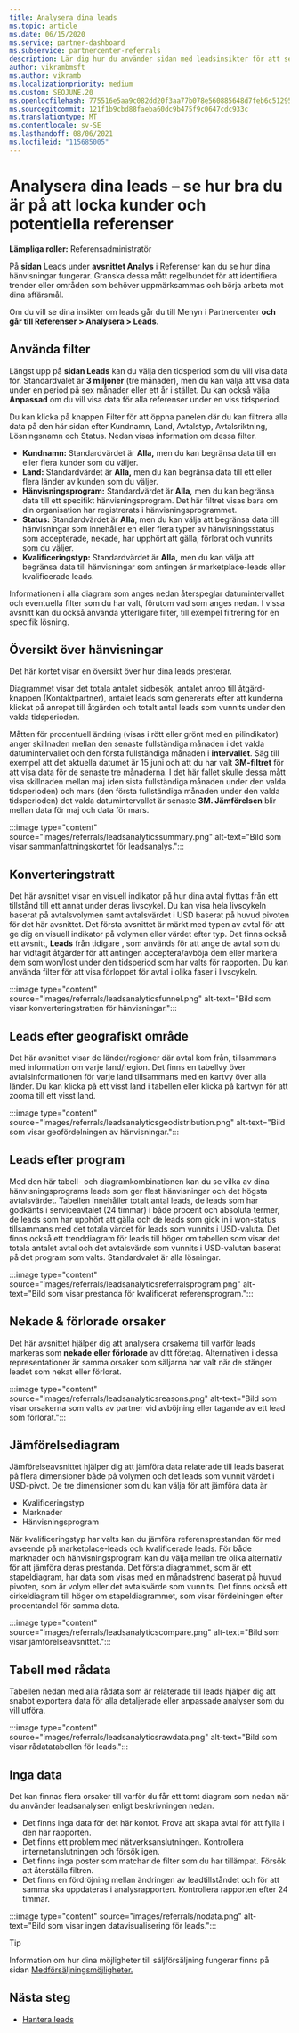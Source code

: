 ```yaml
---
title: Analysera dina leads
ms.topic: article
ms.date: 06/15/2020
ms.service: partner-dashboard
ms.subservice: partnercenter-referrals
description: Lär dig hur du använder sidan med leadsinsikter för att se hur väl du fångar uppmärksamheten hos dina målkunder och genererar hänvisningar.
author: vikrambmsft
ms.author: vikramb
ms.localizationpriority: medium
ms.custom: SEOJUNE.20
ms.openlocfilehash: 775516e5aa9c082dd20f3aa77b078e560885648d7feb6c51295299a0c2d634cb
ms.sourcegitcommit: 121f1b9cbd88faeba60dc9b475f9c0647cdc933c
ms.translationtype: MT
ms.contentlocale: sv-SE
ms.lasthandoff: 08/06/2021
ms.locfileid: "115685005"
---
```

# <a name="analyze-your-leads---see-how-well-you-attract-target-customers-and-potential-referrals"></a>Analysera dina leads – se hur bra du är på att locka kunder och potentiella referenser
<!-- 
https://go.microsoft.com/fwlink/?linkid=849120
-->

**Lämpliga roller:** Referensadministratör

På **sidan** Leads under **avsnittet Analys** i Referenser kan du se hur dina hänvisningar fungerar. Granska dessa mått regelbundet för att identifiera trender eller områden som behöver uppmärksammas och börja arbeta mot dina affärsmål.

Om du vill se dina insikter om leads går du till Menyn i Partnercenter **och går till Referenser > Analysera > Leads**.

## <a name="apply-filters"></a>Använda filter

Längst upp på **sidan Leads** kan du välja den tidsperiod som du vill visa data för. Standardvalet är **3 miljoner** (tre månader), men du kan välja att visa data under en period på sex månader eller ett år i stället. Du kan också välja **Anpassad** om du vill visa data för alla referenser under en viss tidsperiod.

Du kan klicka på knappen Filter för att öppna panelen där du kan filtrera alla data på den här sidan efter Kundnamn, Land, Avtalstyp, Avtalsriktning, Lösningsnamn och Status. Nedan visas information om dessa filter.

- **Kundnamn:** Standardvärdet är **Alla,** men du kan begränsa data till en eller flera kunder som du väljer.
- **Land:** Standardvärdet är **Alla,** men du kan begränsa data till ett eller flera länder av kunden som du väljer.
- **Hänvisningsprogram:** Standardvärdet är **Alla,** men du kan begränsa data till ett specifikt hänvisningsprogram. Det här filtret visas bara om din organisation har registrerats i hänvisningsprogrammet.
- **Status:** Standardvärdet är **Alla**, men du kan välja att begränsa data till hänvisningar som innehåller en eller flera typer av hänvisningsstatus som accepterade, nekade, har upphört att gälla, förlorat och vunnits som du väljer.
- **Kvalificeringstyp:** Standardvärdet är **Alla,** men du kan välja att begränsa data till hänvisningar som antingen är marketplace-leads eller kvalificerade leads.

Informationen i alla diagram som anges nedan återspeglar datumintervallet och eventuella filter som du har valt, förutom vad som anges nedan. I vissa avsnitt kan du också använda ytterligare filter, till exempel filtrering för en specifik lösning.

## <a name="referrals-summary"></a>Översikt över hänvisningar

Det här kortet visar en översikt över hur dina leads presterar.

Diagrammet visar det totala antalet sidbesök, antalet anrop till åtgärd-knappen (Kontaktpartner), antalet leads som genererats efter att kunderna klickat på anropet till åtgärden och totalt antal leads som vunnits under den valda tidsperioden.

Måtten för procentuell ändring (visas i rött eller grönt med  en pilindikator) anger skillnaden mellan den senaste fullständiga månaden i det valda datumintervallet och den första fullständiga månaden i **intervallet**. Säg till exempel att det aktuella datumet är 15 juni och att du har valt **3M-filtret** för att visa data för de senaste tre månaderna. I det här fallet skulle dessa mått visa skillnaden mellan maj (den sista fullständiga månaden under den valda tidsperioden) och mars (den första fullständiga månaden under den valda tidsperioden) det valda datumintervallet är senaste **3M. Jämförelsen** blir mellan data för maj och data för mars.

:::image type="content" source="images/referrals/leadsanalyticssummary.png" alt-text="Bild som visar sammanfattningskortet för leadsanalys.":::

## <a name="conversion-funnel"></a>Konverteringstratt

Det här avsnittet visar en visuell indikator på hur dina avtal flyttas från ett tillstånd till ett annat under deras livscykel. Du kan visa hela livscykeln baserat på avtalsvolymen samt avtalsvärdet i USD baserat på huvud pivoten för det här avsnittet. Det första avsnittet är märkt med typen av avtal för att ge dig en visuell indikator på volymen eller värdet efter typ. Det finns också ett avsnitt, **Leads** från tidigare , som används för att ange de avtal som du har vidtagit åtgärder för att antingen acceptera/avböja dem eller markera dem som won/lost under den tidsperiod som har valts för rapporten. Du kan använda filter för att visa förloppet för avtal i olika faser i livscykeln.

:::image type="content" source="images/referrals/leadsanalyticsfunnel.png" alt-text="Bild som visar konverteringstratten för hänvisningar.":::

## <a name="leads-by-geography"></a>Leads efter geografiskt område

Det här avsnittet visar de länder/regioner där avtal kom från, tillsammans med information om varje land/region. Det finns en tabellvy över avtalsinformationen för varje land tillsammans med en kartvy över alla länder. Du kan klicka på ett visst land i tabellen eller klicka på kartvyn för att zooma till ett visst land.

:::image type="content" source="images/referrals/leadsanalyticsgeodistribution.png" alt-text="Bild som visar geofördelningen av hänvisningar.":::

## <a name="leads-by-program"></a>Leads efter program

Med den här tabell- och diagramkombinationen kan du se vilka av dina hänvisningsprograms leads som ger flest hänvisningar och det högsta avtalsvärdet.
Tabellen innehåller totalt antal leads, de leads som har godkänts i serviceavtalet (24 timmar) i både procent och absoluta termer, de leads som har upphört att gälla och de leads som gick in i won-status tillsammans med det totala värdet för leads som vunnits i USD-valuta. Det finns också ett trenddiagram för leads till höger om tabellen som visar det totala antalet avtal och det avtalsvärde som vunnits i USD-valutan baserat på det program som valts. Standardvalet är alla lösningar.

:::image type="content" source="images/referrals/leadsanalyticsreferralsprogram.png" alt-text="Bild som visar prestanda för kvalificerat referensprogram.":::

## <a name="declined--lost-reasons"></a>Nekade & förlorade orsaker

Det här avsnittet hjälper dig att analysera orsakerna till varför leads markeras som **nekade** **eller förlorade** av ditt företag. Alternativen i dessa representationer är samma orsaker som säljarna har valt när de stänger leadet som nekat eller förlorat.

:::image type="content" source="images/referrals/leadsanalyticsreasons.png" alt-text="Bild som visar orsakerna som valts av partner vid avböjning eller tagande av ett lead som förlorat.":::

## <a name="comparison-charts"></a>Jämförelsediagram

Jämförelseavsnittet hjälper dig att jämföra data relaterade till leads baserat på flera dimensioner både på volymen och det leads som vunnit värdet i USD-pivot.
De tre dimensioner som du kan välja för att jämföra data är

- Kvalificeringstyp
- Marknader
- Hänvisningsprogram

När kvalificeringstyp har valts kan du jämföra referensprestandan för med avseende på marketplace-leads och kvalificerade leads. För både marknader och hänvisningsprogram kan du välja mellan tre olika alternativ för att jämföra deras prestanda. Det första diagrammet, som är ett stapeldiagram, har data som visas med en månadstrend baserat på huvud pivoten, som är volym eller det avtalsvärde som vunnits. Det finns också ett cirkeldiagram till höger om stapeldiagrammet, som visar fördelningen efter procentandel för samma data.

:::image type="content" source="images/referrals/leadsanalyticscompare.png" alt-text="Bild som visar jämförelseavsnittet.":::

## <a name="raw-data-table"></a>Tabell med rådata

Tabellen nedan med alla rådata som är relaterade  till leads hjälper dig att snabbt exportera data för alla detaljerade eller anpassade analyser som du vill utföra.

:::image type="content" source="images/referrals/leadsanalyticsrawdata.png" alt-text="Bild som visar rådatatabellen för leads.":::

## <a name="no-data"></a>Inga data

Det kan finnas flera orsaker till varför du får ett tomt diagram som nedan när du använder leadsanalysen enligt beskrivningen nedan.

- Det finns inga data för det här kontot. Prova att skapa avtal för att fylla i den här rapporten.
- Det finns ett problem med nätverksanslutningen. Kontrollera internetanslutningen och försök igen.
- Det finns inga poster som matchar de filter som du har tillämpat. Försök att återställa filtren.
- Det finns en fördröjning mellan ändringen av leadtillståndet och för att samma ska uppdateras i analysrapporten. Kontrollera rapporten efter 24 timmar.

:::image type="content" source="images/referrals/nodata.png" alt-text="Bild som visar ingen datavisualisering för leads.":::

> [!TIP]
> Information om hur dina möjligheter till säljförsäljning fungerar finns på sidan [Medförsäljningsmöjligheter.](referral-insights.md)

## <a name="next-steps"></a>Nästa steg

- [Hantera leads](manage-leads.md)
